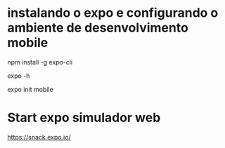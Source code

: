 # instalando o expo e configurando o ambiente de desenvolvimento mobile
npm install -g expo-cli

expo -h

expo init mobile

# Start expo simulador web
https://snack.expo.io/